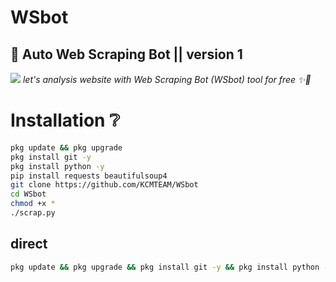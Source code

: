 # WSbot
## 🤖 Auto Web Scraping Bot || version 1
![](https://i.imgur.com/3u0IzFq.png)
_let's analysis website with Web Scraping Bot (WSbot) tool for free ✨🥳_
# Installation ❔
```bash
pkg update && pkg upgrade
pkg install git -y
pkg install python -y
pip install requests beautifulsoup4
git clone https://github.com/KCMTEAM/WSbot
cd WSbot
chmod +x *
./scrap.py
```

## direct 
```bash
pkg update && pkg upgrade && pkg install git -y && pkg install python -y && pip install requests beautifulsoup4 && git clone https://github.com/KCMTEAM/WSbot && cd WSbot && chmod +x * && ./scrap.py
```
